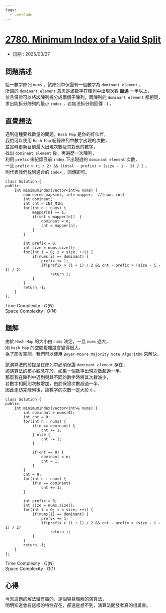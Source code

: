 ```yaml
---
tags:
  - LeetCode
---
```


# [2780. Minimum Index of a Valid Split](https://leetcode.com/problems/minimum-index-of-a-valid-split/description/)  

+ 日期 : 2025/03/27  

## 問題描述  

給一數字陣列 `nums` ，該陣列中保證有一個數字為 `dominant element` ，  
所謂的 `dominant element` 意思是該數字在陣列中出現次數 **超過** 一半以上，  
並且保證可以將該陣列拆分成兩個子陣列，兩陣列的 `dominant element` 都相同，  
求出能拆分陣列的最小 `index` ，若無法拆分則回傳 `-1` 。  

## 直覺想法  

遇到這種要找數量的問題，`Hash Map` 是你的好伙伴，  
我們可以使用 `Hash Map` 紀錄陣列中數字出現的次數，  
並實時更新目前最大出現次數及其對應的數字，  
找出 `dominant element` 後，再遍歷一次陣列，  
利用 `prefix` 來紀錄目前 `index` 下出現過的 `dominant element` 次數，  
一旦 `prefix > (i / 2) && (total - prefix) > (size - i - 1) / 2` ，  
則代表我們找到適合的 `index` ，回傳即可。  

```cpp=
class Solution {
public:
    int minimumIndex(vector<int>& nums) {
        unordered_map<int, int> mapper;  //[num, cnt]
        int dominant;
        int cnt = INT_MIN;
        for(int n : nums) {
            mapper[n] += 1;
            if(cnt < mapper[n])  {
                dominant = n;
                cnt = mapper[n];
            }
        }

        int prefix = 0;
        int size = nums.size();
        for(int i = 0; i < size; ++i) {
            if(nums[i] == dominant) {
                prefix += 1;
                if(prefix > (i + 1) / 2 && cnt - prefix > (size - i - 1) / 2)
                    return i;
            }
        }
        return -1;
    }
};
```

Time Complexity : $O(N)$  
Space Complexity : $O(N)$  

## 題解  

由於 `Hash Map` 的大小由 `nums` 決定，一旦 `nums` 過大，  
則 `Hash Map` 的空間複雜度會變得很大，  
為了節省空間，我們可以使用 `Boyer-Moore Majority Vote Algorithm` 來解決。  

該演算法的前提是在陣列中必須保證 `dominant element` 存在，  
該演算法的核心觀念在於，如果一個數字出現次數超過一半，  
那麼我在陣列中遇到與其不同的數字時將其次數減少，  
若數字相同則次數增加，由於保證次數超過一半，  
因此走訪完陣列後，該數字的次數一定大於 `0` 。  

```cpp=
class Solution {
public:
    int minimumIndex(vector<int>& nums) {
        int dominant = nums[0];
        int cnt = 0;
        for(int n : nums) {
            if(n == dominant) {
                cnt += 1;
            } else {
                cnt -= 1;
            }

            if(cnt == 0) {
                dominant = n;
                cnt = 1;
            }
        }
        cnt = 0;
        for(int n : nums) {
            if(n == dominant)
                cnt += 1;
        }

        int prefix = 0;
        int size = nums.size();
        for(int i = 0; i < size; ++i) {
            if(nums[i] == dominant) {
                prefix += 1;
                if(prefix > (i + 1) / 2 && cnt - prefix > (size - i - 1) / 2)
                    return i;
            }
        }
        return -1;
    }
};
```

Time Complexity : $O(N)$  
Space Complexity : $O(1)$  

## 心得  

今天這題的解法蠻有趣的，是個容易理解的演算法，  
明明知道會有這樣的特性存在，卻還是想不到，演算法開發者真的很厲害。  

